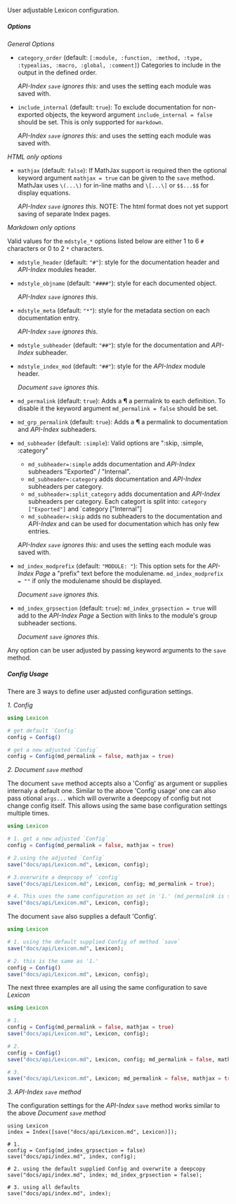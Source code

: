 User adjustable Lexicon configuration.

##### Options

*General Options*

* `category_order` (default: `[:module, :function, :method, :type, :typealias, :macro, :global, :comment]`)
  Categories  to include in the output in the defined order.

  *API-Index `save` ignores this:* and uses the setting each module was saved with.
* `include_internal` (default: `true`): To exclude documentation for non-exported objects,
  the keyword argument `include_internal = false` should be set. This is only supported for `markdown`.

  *API-Index `save` ignores this:* and uses the setting each module was saved with.

*HTML only options*

* `mathjax` (default: `false`): If MathJax support is required then the optional keyword
  argument `mathjax = true` can be given to the `save` method.
  MathJax uses `\(...\)` for in-line maths and `\[...\]` or `$$...$$` for display equations.

  *API-Index `save` ignores this.* NOTE: The html format does not yet support saving of separate Index pages.

*Markdown only options*

Valid values for the `mdstyle_*` options listed below are either 1 to 6 `#`
characters or 0 to 2 `*` characters.

* `mdstyle_header`         (default: `"#"`):   style for the documentation header and *API-Index*
  modules header.
* `mdstyle_objname`        (default: `"####"`): style for each documented object.

  *API-Index `save` ignores this.*
* `mdstyle_meta`           (default: `"*"`):   style for the metadata section on each documentation entry.

  *API-Index `save` ignores this.*
* `mdstyle_subheader`      (default: `"##"`):  style for the documentation and *API-Index* subheader.
* `mdstyle_index_mod`      (default: `"##"`):  style for the *API-Index* module header.

  *Document `save` ignores this.*

* `md_permalink`           (default: `true`):  Adds a **¶** a permalink to each definition.
  To disable it the keyword argument `md_permalink = false` should be set.
* `md_grp_permalink`       (default: `true`):  Adds a **¶** a permalink to documentation and
  *API-Index* subheaders.
* `md_subheader`           (default: `:simple`): Valid options are ":skip, :simple, :category"

    * `md_subheader=:simple`   adds documentation and *API-Index* subheaders "Exported" / "Internal".
    * `md_subheader=:category` adds documentation and *API-Index* subheaders per category.
    * `md_subheader=:split_category` adds documentation and *API-Index* subheaders per category.
      Each categort is split into: `category ["Exported"]` and `category ["Internal"]
    * `md_subheader=:skip`     adds no subheaders to the documentation and *API-Index* and can be used
    for documentation which has only few entries.

  *API-Index `save` ignores this:* and uses the setting each module was saved with.
* `md_index_modprefix`     (default: `"MODULE: "`): This option sets for the *API-Index Page*
  a "prefix" text before the modulename.
  `md_index_modprefix = ""` if only the modulename should be displayed.

  *Document `save` ignores this.*

* `md_index_grpsection`    (default: `true`):  `md_index_grpsection = true` will add to the
  *API-Index Page* a Section with links to the module's group subheader sections.

  *Document `save` ignores this.*


Any option can be user adjusted by passing keyword arguments to the `save` method.


##### Config Usage

There are 3 ways to define user adjusted configuration settings.

*1. Config*

```julia
using Lexicon

# get default `Config`
config = Config()

# get a new adjusted `Config`
config = Config(md_permalink = false, mathjax = true)

```

*2. Document `save` method*

The document `save` method accepts also a 'Config' as argument or supplies internaly a default one.
Similar to the above 'Config usage' one can also pass otional `args...` which will overwrite a
deepcopy of config but not change config itself.
This allows using the same base configuration settings multiple times.

```julia
using Lexicon

# 1. get a new adjusted `Config`
config = Config(md_permalink = false, mathjax = true)

# 2.using the adjusted `Config`
save("docs/api/Lexicon.md", Lexicon, config);

# 3.overwrite a deepcopy of `config`
save("docs/api/Lexicon.md", Lexicon, config; md_permalink = true);

# 4. This uses the same configuration as set in '1.' (md_permalink is still `false`)
save("docs/api/Lexicon.md", Lexicon, config);

```

The document `save` also supplies a default 'Config'.

```julia
using Lexicon

# 1. using the default supplied Config of method `save`
save("docs/api/Lexicon.md", Lexicon);

# 2. this is the same as '1.'
config = Config()
save("docs/api/Lexicon.md", Lexicon, config);

```

The next three examples are all using the same configuration to save *Lexicon*

```julia
using Lexicon

# 1.
config = Config(md_permalink = false, mathjax = true)
save("docs/api/Lexicon.md", Lexicon, config);

# 2.
config = Config()
save("docs/api/Lexicon.md", Lexicon, config; md_permalink = false, mathjax = true);

# 3.
save("docs/api/Lexicon.md", Lexicon; md_permalink = false, mathjax = true);

```


*3. API-Index `save` method*

The configuration settings for the *API-Index* `save` method works similar to the above
*Document `save` method*

```
using Lexicon
index = Index([save("docs/api/Lexicon.md", Lexicon)]);

# 1.
config = Config(md_index_grpsection = false)
save("docs/api/index.md", index, config);

# 2. using the default supplied Config and overwrite a deepcopy
save("docs/api/index.md", index; md_index_grpsection = false);

# 3. using all defaults
save("docs/api/index.md", index);

```
